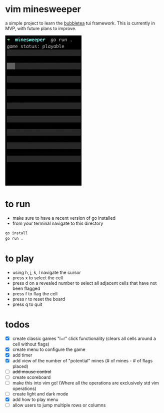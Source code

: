 # vim minesweeper

a simple project to learn the [bubbletea](https://github.com/charmbracelet/bubbletea) tui framework. This is currently in MVP, with future plans to improve.

![](./minesweeper.gif)

# to run
- make sure to have a recent version
of go installed
- from your terminal navigate to this directory  
```bash
go install
go run .
```

# to play
- using h, j, k, l navigate the cursor
- press x to select the cell
- press d on a revealed number to select all adjacent cells that have not been flagged
- press f to flag the cell
- press r to reset the board
- press q to quit

# todos
- [x] create classic games "l+r" click functionality (clears all cells around a cell without flags)
- [x] create menu to configure the game
- [x] add timer
- [x] add view of the number of "potential" mines (# of mines - # of flags placed)
- [ ] ~~add mouse control~~
- [ ] create scoreboard
- [ ] make this into vim go! (Where all the operations are exclusively std vim operations)
- [ ] create light and dark mode
- [x] add how to play menu
- [ ] allow users to jump multiple rows or columns
